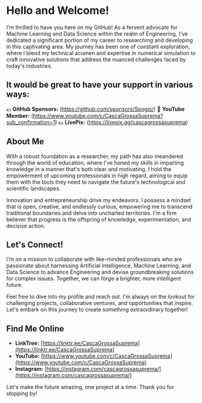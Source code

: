 # Hello and Welcome!

I'm thrilled to have you here on my GitHub! As a fervent advocate for Machine Learning and Data Science within the realm of Engineering, I've dedicated a significant portion of my career to researching and developing in this captivating area. My journey has been one of constant exploration, where I blend my technical acumen and expertise in numerical simulation to craft innovative solutions that address the nuanced challenges faced by today's industries.

## It would be great to have your support in various ways:
💷 **GitHub Sponsors:** (https://github.com/sponsors/Spogis/)
🎥 **YouTube Member:** (https://www.youtube.com/c/CascaGrossaSuprema?sub_confirmation=1)
💶 **LivePix:** (https://livepix.gg/cascagrossasuprema)


## About Me

With a robust foundation as a researcher, my path has also meandered through the world of education, where I've honed my skills in imparting knowledge in a manner that's both clear and motivating. I hold the empowerment of upcoming professionals in high regard, aiming to equip them with the tools they need to navigate the future's technological and scientific landscapes.

Innovation and entrepreneurship drive my endeavors. I possess a mindset that is open, creative, and endlessly curious, empowering me to transcend traditional boundaries and delve into uncharted territories. I'm a firm believer that progress is the offspring of knowledge, experimentation, and decisive action.

## Let's Connect!

I'm on a mission to collaborate with like-minded professionals who are passionate about harnessing Artificial Intelligence, Machine Learning, and Data Science to advance Engineering and devise groundbreaking solutions for complex issues. Together, we can forge a brighter, more intelligent future.

Feel free to dive into my profile and reach out. I'm always on the lookout for challenging projects, collaborative ventures, and opportunities that inspire. Let's embark on this journey to create something extraordinary together!

## Find Me Online

- **LinkTree:** [https://linktr.ee/CascaGrossaSuprema](https://linktr.ee/CascaGrossaSuprema)
- **YouTube:** [https://www.youtube.com/c/CascaGrossaSuprema](https://www.youtube.com/c/CascaGrossaSuprema)
- **Instagram:** [https://instagram.com/cascagrossasuprema/](https://instagram.com/cascagrossasuprema/)

Let's make the future amazing, one project at a time. Thank you for stopping by!

